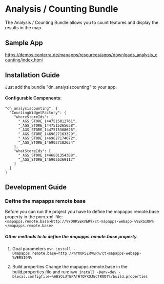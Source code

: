 # Analysis / Counting Bundle
The Analysis / Counting Bundle allows you to count features and display the results in the map.

Sample App
------------------
https://demos.conterra.de/mapapps/resources/apps/downloads_analysis_counting/index.html

Installation Guide
------------------
Just add the bundle "dn_analysiscounting" to your app.

#### Configurable Components:
```
"dn_analysiscounting": {
  "CountingWidgetFactory": {
    "whereStoreIds": [
      "_AGS_STORE_1447515012761",
      "_AGS_STORE_1447515265638",
      "_AGS_STORE_1447515368626",
      "_AGS_STORE_1469027163329",
      "_AGS_STORE_1469027174072",
      "_AGS_STORE_1469027182634"
    ],
    "whatStoreIds": [
      "_AGS_STORE_1446801354388",
      "_AGS_STORE_1469026369117"
    ]
  }
}
```

Development Guide
------------------
### Define the mapapps remote base
Before you can run the project you have to define the mapapps.remote.base property in the pom.xml-file:
`<mapapps.remote.base>http://%YOURSERVER%/ct-mapapps-webapp-%VERSION%</mapapps.remote.base>`

##### Other methods to to define the mapapps.remote.base property.
1. Goal parameters
`mvn install -Dmapapps.remote.base=http://%YOURSERVER%/ct-mapapps-webapp-%VERSION%`

2. Build properties
Change the mapapps.remote.base in the build.properties file and run:
`mvn install -Denv=dev -Dlocal.configfile=%ABSOLUTEPATHTOPROJECTROOT%/build.properties`

